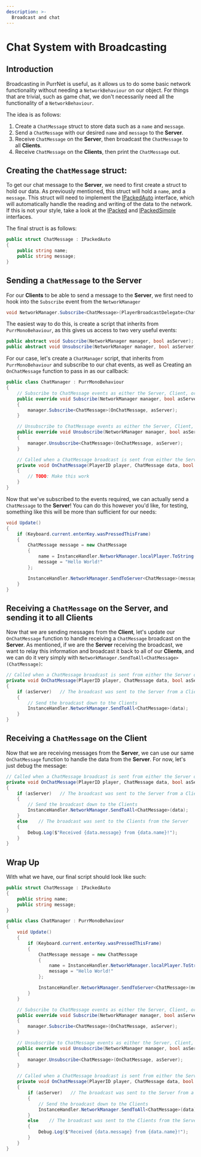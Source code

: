 ```yaml
---
description: >-
  Broadcast and chat
---
```


# Chat System with Broadcasting

## Introduction
Broadcasting in PurrNet is useful, as it allows us to do some basic network functionality without needing a `NetworkBehaviour` on our object. For things that are trivial, such as game chat, we don't necessarily need all the functionality of a `NetworkBehaviour`.

The idea is as follows:
1. Create a `ChatMessage` struct to store data such as a `name` and `message`.
2. Send a `ChatMessage` with our desired `name` and `message` to the **Server**.
3. Receive `ChatMessage` on the **Server**, then broadcast the `ChatMessage` to all **Clients**.
4. Receive `ChatMessage` on the **Clients**, then print the `ChatMessage` out.

## Creating the `ChatMessage` struct:
To get our chat message to the **Server**, we need to first create a struct to hold our data. As previously mentioned, this struct will hold a `name`, and a `message`. This struct will need to implement the [IPackedAuto](..\guides\networking-custom-classes-structs-and-types.md#IPackedAuto) interface, which will automatically handle the reading and writing of the data to the network. If this is not your style, take a look at the [IPacked](..\guides\networking-custom-classes-structs-and-types.md#IPacked) and [IPackedSimple](..\guides\networking-custom-classes-structs-and-types.md#IPackedSimple) interfaces.

The final struct is as follows:
```csharp
public struct ChatMessage : IPackedAuto
{
    public string name;
    public string message;
}
```

## Sending a `ChatMessage` to the **Server**
For our **Clients** to be able to send a message to the **Server**, we first need to hook into the `Subscribe` event from the `NetworkManager`
```csharp
void NetworkManager.Subscribe<ChatMessage>(PlayerBroadcastDelegate<ChatMessage> callback, bool asServer)
```
The easiest way to do this, is create a script that inherits from `PurrMonoBehaviour`, as this gives us access to two very useful events:

```csharp
public abstract void Subscribe(NetworkManager manager, bool asServer);
public abstract void Unsubscribe(NetworkManager manager, bool asServer);
```

For our case, let's create a `ChatManager` script, that inherits from `PurrMonoBehaviour` and subscribe to our chat events, as well as Creating an `OnChatMessage` function to pass in as our callback:

```csharp
public class ChatManager : PurrMonoBehaviour
{
    // Subscribe to ChatMessage events as either the Server, Client, or both
    public override void Subscribe(NetworkManager manager, bool asServer)
    {
        manager.Subscribe<ChatMessage>(OnChatMessage, asServer);
    }

    // Unsubscribe to ChatMessage events as either the Server, Client, or both
    public override void Unsubscribe(NetworkManager manager, bool asServer)
    {
        manager.Unsubscribe<ChatMessage>(OnChatMessage, asServer);
    }

    // Called when a ChatMessage broadcast is sent from either the Server or a Client
    private void OnChatMessage(PlayerID player, ChatMessage data, bool asServer)
    {
        // TODO: Make this work
    }
}
```

Now that we've subscribed to the events required, we can actually send a `ChatMessage` to the **Server**! You can do this however you'd like, for testing, something like this will be more than sufficient for our needs: 

```csharp
void Update()
{
    if (Keyboard.current.enterKey.wasPressedThisFrame)
    {
        ChatMessage message = new ChatMessage
        {
            name = InstanceHandler.NetworkManager.localPlayer.ToString(),
            message = "Hello World!"
        };

        InstanceHandler.NetworkManager.SendToServer<ChatMessage>(message);
    }
}
```

## Receiving a `ChatMessage` on the **Server**, and sending it to all **Clients**
Now that we are sending messages from the **Client**, let's update our `OnChatMessage` function to handle receiving a `ChatMessage` broadcast on the **Server**. As mentioned, if we are the **Server** receiving the broadcast, we want to relay this information and broadcast it back to all of our **Clients**, and we can do it very simply with `NetworkManager.SendToAll<ChatMessage>(ChatMessage)`:

```csharp
// Called when a ChatMessage broadcast is sent from either the Server or a Client
private void OnChatMessage(PlayerID player, ChatMessage data, bool asServer)
{
    if (asServer)   // The broadcast was sent to the Server from a Client
    {
        // Send the broadcast down to the Clients
        InstanceHandler.NetworkManager.SendToAll<ChatMessage>(data);
    }
}
```

## Receiving a `ChatMessage` on the **Client**
Now that we are receiving messages from the **Server**, we can use our same `OnChatMessage` function to handle the data from the **Server**. For now, let's just debug the message:

```csharp
// Called when a ChatMessage broadcast is sent from either the Server or a Client
private void OnChatMessage(PlayerID player, ChatMessage data, bool asServer)
{
    if (asServer)   // The broadcast was sent to the Server from a Client
    {
        // Send the broadcast down to the Clients
        InstanceHandler.NetworkManager.SendToAll<ChatMessage>(data);
    }
    else    // The broadcast was sent to the Clients from the Server
    {
        Debug.Log($"Received {data.message} from {data.name}!");
    }
}
```

## Wrap Up
With what we have, our final script should look like such:

```csharp
public struct ChatMessage : IPackedAuto
{
    public string name;
    public string message;
}

public class ChatManager : PurrMonoBehaviour
{
    void Update()
    {
        if (Keyboard.current.enterKey.wasPressedThisFrame)
        {
            ChatMessage message = new ChatMessage
            {
                name = InstanceHandler.NetworkManager.localPlayer.ToString(),
                message = "Hello World!"
            };

            InstanceHandler.NetworkManager.SendToServer<ChatMessage>(message);
        }
    }

    // Subscribe to ChatMessage events as either the Server, Client, or both
    public override void Subscribe(NetworkManager manager, bool asServer)
    {
        manager.Subscribe<ChatMessage>(OnChatMessage, asServer);
    }

    // Unsubscribe to ChatMessage events as either the Server, Client, or both
    public override void Unsubscribe(NetworkManager manager, bool asServer)
    {
        manager.Unsubscribe<ChatMessage>(OnChatMessage, asServer);
    }

    // Called when a ChatMessage broadcast is sent from either the Server or a Client
    private void OnChatMessage(PlayerID player, ChatMessage data, bool asServer)
    {
        if (asServer)   // The broadcast was sent to the Server from a Client
        {
            // Send the broadcast down to the Clients
            InstanceHandler.NetworkManager.SendToAll<ChatMessage>(data);
        }
        else    // The broadcast was sent to the Clients from the Server
        {
            Debug.Log($"Received {data.message} from {data.name}!");
        }
    }
}
```
